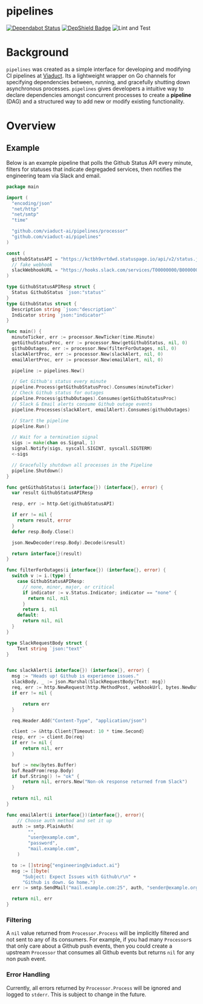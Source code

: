 # pipelines


[![Dependabot Status](https://api.dependabot.com/badges/status?host=github&repo=viaduct-ai/pipelines)](https://dependabot.com) [![DepShield Badge](https://depshield.sonatype.org/badges/viaduct-ai/pipelines/depshield.svg)](https://depshield.github.io) ![Lint and Test](https://github.com/viaduct-ai/pipelines/workflows/Lint%20and%20Test/badge.svg)

# Background
`pipelines` was created as a simple interface for developing and modifying CI pipelines at [Viaduct](https://www.viaduct.ai). Its a lightweight wrapper on Go channels for specifying dependencies between, running, and gracefully shutting down asynchronous processes. `pipelines` gives developers a intuitive way to declare dependencies amongst concurrent processes to create a **pipeline** (DAG) and a structured way to add new or modify existing functionality.

# Overview

## Example

Below is an example pipeline that polls the Github Status API every minute, filters for statuses that indicate degregaded services, then notifies the engineering team via Slack and email.
```go
package main

import (
  "encoding/json"
  "net/http"
  "net/smtp"
  "time"

  "github.com/viaduct-ai/pipelines/processor"
  "github.com/viaduct-ai/pipelines"
)

const (
  githubStatusAPI = "https://kctbh9vrtdwd.statuspage.io/api/v2/status.json"
  // fake webhook
  slackWebhookURL = "https://hooks.slack.com/services/T00000000/B00000000/XXXXXXXXXXXXXXXXXXXXXXXX"
)

type GithubStatusAPIResp struct {
  Status GithubStatus `json:"status"`
}
type GithubStatus struct {
  Description string `json:"description"`
  Indicator string `json:"indicator"`
}

func main() {
  minuteTicker, err := processor.NewTicker(time.Minute)
  getGithuStatusProc, err := processor.New(getGithubStatus, nil, 0)
  githubOutages, err := processor.New(filterForOutages, nil, 0)
  slackAlertProc, err := processor.New(slackAlert, nil, 0)
  emailAlertProc, err := processor.New(emailAlert, nil, 0)

  pipeline := pipelines.New()

  // Get Github's status every minute
  pipeline.Process(getGithubStatusProc).Consumes(minuteTicker)
  // Check Github status for outages
  pipeline.Process(githubOutages).Consumes(getGithubStatusProc)
  // Slack & Email alerts consume Github outage events
  pipeline.Processes(slackAlert, emailAlert).Consumes(githubOutages)

  // Start the pipeline
  pipeline.Run()

  // Wait for a termination signal
  sigs := make(chan os.Signal, 1)
  signal.Notify(sigs, syscall.SIGINT, syscall.SIGTERM)
  <-sigs

  // Gracefully shutdown all processes in the Pipeline
  pipeline.Shutdown()
}

func getGithubStatus(i interface{}) (interface{}, error) {
  var result GithubStatusAPIResp

  resp, err := http.Get(githubStatusAPI)

  if err != nil {
    return result, error
  }
  defer resp.Body.Close()

  json.NewDecoder(resp.Body).Decode(&result)

  return interface{}(result)
}

func filterForOutages(i interface{}) (interface{}, error) {
  switch v := i.(type) {
    case GithubStatusAPIResp:
      // none, minor, major, or critical
      if indicator := v.Status.Indicator; indicator == "none" {
        return nil, nil
      }
      return i, nil
    default:
      return nil, nil
  }
}

type SlackRequestBody struct {
    Text string `json:"text"`
}


func slackAlert(i interface{}) (interface{}, error) {
  msg := "Heads up! Github is experience issues."
  slackBody, _ := json.Marshal(SlackRequestBody{Text: msg})
  req, err := http.NewRequest(http.MethodPost, webhookUrl, bytes.NewBuffer(slackBody))
  if err != nil {

      return err
  }

  req.Header.Add("Content-Type", "application/json")

  client := &http.Client{Timeout: 10 * time.Second}
  resp, err := client.Do(req)
  if err != nil {
      return nil, err
  }

  buf := new(bytes.Buffer)
  buf.ReadFrom(resp.Body)
  if buf.String() != "ok" {
      return nil, errors.New("Non-ok response returned from Slack")
  }

  return nil, nil
}

func emailAlert(i interface{})(interface{}, error){
	// Choose auth method and set it up
  auth := smtp.PlainAuth(
		"",
		"user@example.com",
		"password",
		"mail.example.com",
	)

  to := []string{"engineering@viaduct.ai"}
  msg := []byte(
	  "Subject: Expect Issues with Github\r\n" +
	  "Github is down. Go home.")
  err := smtp.SendMail("mail.example.com:25", auth, "sender@example.org", to, msg)

  return nil, err
}


```

### Filtering
A `nil` value returned from `Processor.Process` will be implicitly filtered and not sent to any of its consumers. For example, if you had many `Processor`s that only care about a Github push events, then you could create a upstream `Processor` that consumes all Github events but returns `nil` for any non push event.


### Error Handling
Currently, all errors returned by `Processor.Process` will be ignored and logged to `stderr`. This is subject to change in the future.
